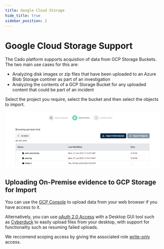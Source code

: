 ```yaml
---
title: Google Cloud Storage
hide_title: true
sidebar_position: 2
---
```

# Google Cloud Storage Support

The Cado platform supports acquistion of data from GCP Storage Buckets. The two main use cases for this are:

* Analyzing disk images or zip files that have been uploaded to an Azure Blob Storage continer as part of an investigation
* Analyzing the contents of a GCP Storage Bucket for any uploaded content that could be part of an incident

Select the project you require, select the bucket and then select the objects to import. 

![Import GCP Storage](/img/google-cloud-storage.png)

## Uploading On-Premise evidence to GCP Storage for Import

You can use the [GCP Console](https://console.cloud.google.com/) to upload data from your web browser if you have access to it.

Alternatively, you can use [oAuth 2.0 Access](https://docs.cyberduck.io/protocols/google_cloud_storage/) with a Desktop GUI tool such as [Cyberduck](https://cyberduck.io/) to easily upload files from your desktop, with support for functionality such as resuming failed uploads.

We reccomend scoping access by giving the associated role [write-only](https://stackoverflow.com/questions/57147765/gcp-write-only-access-to-bucket-gcs) access.


